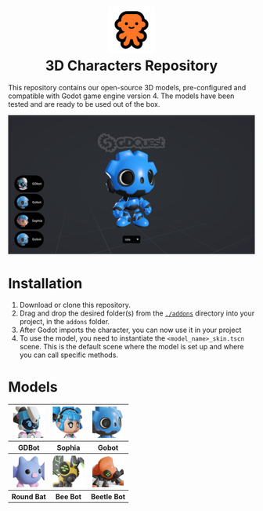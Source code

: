 <h1 align="center">
<img width="96" height="96" src="./src/character_icon.png"/>
<br/>
3D Characters Repository</h1>

This repository contains our open-source 3D models, pre-configured and compatible with Godot game engine version 4. The models have been tested and are ready to be used out of the box.

![Project preview](./screenshots/project_preview.png)

# Installation
1. Download or clone this repository.
2. Drag and drop the desired folder(s) from the [`./addons`](./src/addons/) directory into your project, in the `addons` folder.
3. After Godot imports the character, you can now use it in your project
4. To use the model, you need to instantiate the `<model_name>_skin.tscn` scene. This is the default scene where the model is set up and where you can call specific methods.

# Models
<table>
	<tr align="center">
		<th>
		<img width="64" src="./src/resources/gdbot_vignette.png"/>
		</th>
		<th>
		<img width="64" src="./src/resources/sophia_vignette.png"/>
		</th>
		<th>
		<img width="64" src="./src/resources/gobot_vignette.png"/>
		</th>
	</tr>
	<tr align="center">
		<th>GDBot</th>
		<th>Sophia</th>
		<th>Gobot</th>
	</tr>
	<tr align="center">
		<th>
		<img width="64" src="./src/resources/round_bat_vignette.png"/>
		</th>
		<th>
		<img width="64" src="./src/resources/bee_bot_vignette.png"/>
		</th>
		<th>
		<img width="64" src="./src/resources/beetle_bot_vignette.png"/>
		</th>
	</tr>
	<tr align="center">
		<th>Round Bat</th>
		<th>Bee Bot</th>
		<th>Beetle Bot</th>
	</tr>
</table>

